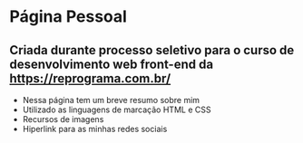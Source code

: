 # Página Pessoal
## Criada durante processo seletivo para o curso de desenvolvimento web front-end da <https://reprograma.com.br/>



* Nessa página tem um breve resumo sobre mim
* Utilizado as linguagens de marcação HTML e CSS
* Recursos de imagens
* Hiperlink para as minhas redes sociais
